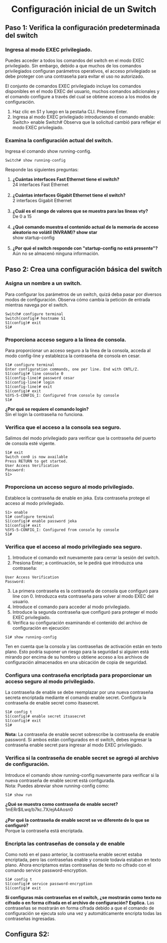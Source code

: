</p>
  <h1 align="center">Configuración inicial de un Switch</h1>
</p>

## Paso 1: Verifica la configuración predeterminada del switch
### Ingresa al modo EXEC privilegiado.
Puedes acceder a todos los comandos del switch en el modo EXEC privilegiado. Sin embargo, debido a que muchos de los comandos privilegiados configuran parámetros operativos, el acceso privilegiado se debe proteger con una contraseña para evitar el uso no autorizado.

El conjunto de comandos EXEC privilegiado incluye los comandos disponibles en el modo EXEC del usuario, muchos comandos adicionales y el comando configure a través del cual se obtiene acceso a los modos de configuración.

1. Haz clic en S1 y luego en la pestaña CLI. Presione Enter.
2. Ingresa al modo EXEC privilegiado introduciendo el comando enable:
Switch> enable
Switch#
Observa que la solicitud cambió para reflejar el modo EXEC privilegiado.

### Examina la configuración actual del switch.
Ingresa el comando show running-config.
```
Switch# show running-config
```
Responde las siguientes preguntas:<br>

1. **¿Cuántas interfaces Fast Ethernet tiene el switch?** <br>24 interfaces Fast Ethernet<br><br>
2. **¿Cuántas interfaces Gigabit Ethernet tiene el switch?** <br>2 interfaces Gigabit Ethernet<br><br>
3. **¿Cuál es el rango de valores que se muestra para las líneas vty?** <br>De 0 a 15<br><br>
4. **¿Qué comando muestra el contenido actual de la memoria de acceso aleatorio no volátil (NVRAM)? show star** <br>show startup-config<br><br>
5. **¿Por qué el switch responde con "startup-config no está presente"?** <br>Aún no se almacenó ninguna información.

## Paso 2: Crea una configuración básica del switch
### Asigna un nombre a un switch.
Para configurar los parámetros de un switch, quizá deba pasar por diversos modos de configuración. Observa cómo cambia la petición de entrada mientras navega por el switch.
```
Switch# configure terminal
Switch(config)# hostname S1
S1(config)# exit
S1#
```
### Proporciona acceso seguro a la línea de consola.
Para proporcionar un acceso seguro a la línea de la consola, acceda al modo config-line y establezca la contraseña de consola en cesar.
```
S1# configure terminal
Enter configuration commands, one per line. End with CNTL/Z.
S1(config)# line console 0
S1(config-line)# password cesar
S1(config-line)# login
S1(config-line)# exit
S1(config)# exit
%SYS-5-CONFIG_I: Configured from console by console
S1#
```
**¿Por qué se requiere el comando login?** <br> Sin el login la contraseña no funciona.

### Verifica que el acceso a la consola sea seguro.
Salimos del modo privilegiado para verificar que la contraseña del puerto de consola esté vigente.
```
S1# exit
Switch con0 is now available
Press RETURN to get started.
User Access Verification
Password:
S1>
```
### Proporciona un acceso seguro al modo privilegiado.
Establece la contraseña de enable en jeka. Esta contraseña protege el acceso al modo privilegiado.
```
S1> enable
S1# configure terminal
S1(config)# enable password jeka
S1(config)# exit
%SYS-5-CONFIG_I: Configured from console by console
S1#
```
### Verifica que el acceso al modo privilegiado sea seguro.
1. Introduce el comando exit nuevamente para cerrar la sesión del switch.
2. Presiona Enter; a continuación, se le pedirá que introduzca una contraseña:
```
User Access Verification
Password:
```
3. La primera contraseña es la contraseña de consola que configuró para line con 0. Introduzca esta contraseña para volver al modo EXEC del usuario.
4. Introduce el comando para acceder al modo privilegiado.
5. Introduce la segunda contraseña que configuró para proteger el modo EXEC privilegiado.
6. Verifica su configuración examinando el contenido del archivo de configuración en ejecución:
```
S1# show running-config
```
Ten en cuenta que la consola y las contraseñas de activación están en texto plano. Esto podría suponer un riesgo para la seguridad si alguien está mirando por encima de su hombro u obtiene acceso a los archivos de configuración almacenados en una ubicación de copia de seguridad. 

### Configura una contraseña encriptada para proporcionar un acceso seguro al modo privilegiado.
La contraseña de enable se debe reemplazar por una nueva contraseña secreta encriptada mediante el comando enable secret. Configura la contraseña de enable secret como itsasecret.
```
S1# config t
S1(config)# enable secret itsasecret
S1(config)# exit
S1#
```
**Nota:** La contraseña de enable secret sobrescribe la contraseña de enable password. Si ambos están configurados en el switch, debes ingresar la contraseña enable secret para ingresar al modo EXEC privilegiado. 

### Verifica si la contraseña de enable secret se agregó al archivo de configuración.
Introduce el comando show running-config nuevamente para verificar si la nueva contraseña de enable secret está configurada.<br>
Nota: Puedes abreviar show running-config como:
```
S1# show run
```
**¿Qué se muestra como contraseña de enable secret?** <br>$1$mERr$ILwq/b7kc.7X/ejA4Aosn0<br><br>
**¿Por qué la contraseña de enable secret se ve diferente de lo que se configuró?** <br>Porque la contraseña está encriptada.
### Encripta las contraseñas de consola y de enable
Como notó en el paso anterior, la contraseña enable secret estaba encriptada, pero las contraseñas enable y console todavía estaban en texto plano. Ahora encriptamos estas contraseñas de texto no cifrado con el comando service password-encryption.
```
S1# config t
S1(config)# service password-encryption
S1(config)# exit
```

**Si configuras más contraseñas en el switch, ¿se mostrarán como texto no cifrado o en forma cifrada en el archivo de configuración? Explica.**
Las contraseñas se mostrarán en forma cifrada debido a que el comando de configuración se ejecuta solo una vez y automáticamente encripta todas las contraseñas ingresadas.

## Configura S2:
![]()

![]()
